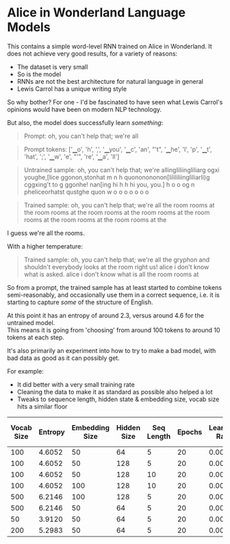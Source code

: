 # Alice in Wonderland Language Models

This contains a simple word-level RNN trained on Alice in Wonderland.
It does not achieve very good results, for a variety of reasons:
* The dataset is very small
* So is the model
* RNNs are not the best architecture for natural language in general
* Lewis Carrol has a unique writing style

So why bother?  For one - I'd be fascinated to have seen what Lewis Carrol's opinions would have been on modern NLP technology.

But also, the model does successfully learn _something_:

> Prompt: oh, you can't help that; we're all

> Prompt tokens: ['▁o', 'h', ',', '▁you', '▁c', 'an', "'t", '▁he', 'l', 'p', '▁t', 'hat', ';', '▁w', 'e', "'", 're', '▁a', 'll']

> Untrained sample:  oh, you can't help that; we're allingliliingliliarg ogxi youghe,[lice ggonon,stonhat m n h quononononon[lilililiingliliarli)g cggxing't to g ggonhe! nan[ing hi h h hi you, you.] h o o og n pheliceorhatst qustghe quon w o o o o o o o

> Trained sample:  oh, you can't help that; we're all the room rooms at the room rooms at the room rooms at the room rooms at the room rooms at the room rooms at the room rooms at the

I guess we're all the rooms.  

With a higher temperature:

> Trained sample:  oh, you can't help that; we're all the gryphon and shouldn't everybody looks at the room right us!   alice  i don't know what is asked.   alice  i don't know what is all the room rooms at

So from a prompt, the trained sample has at least started to combine tokens semi-reasonably, and occasionally use them in
a correct sequence, i.e. it is starting to capture _some_ of the structure of English.

At this point it has an entropy of around 2.3, versus around 4.6 for the untrained model.  
This means it is going from 'choosing' from around 100 tokens to around 10 tokens at each step.

It's also primarily an experiment into how to try to make a bad model, with bad data as good as it can possibly get.

For example:
* It did better with a very small training rate
* Cleaning the data to make it as standard as possible also helped a lot
* Tweaks to sequence length, hidden state & embedding size, vocab size hits a similar floor

| Vocab Size | Entropy  | Embedding Size | Hidden Size | Seq Length | Epochs | Learning Rate | Best Epoch | Best Val Loss | Comparable Perplexity Score |
|------------|----------|----------------|-------------|------------|--------|---------------|------------|---------------|-----------------------------|
| 100        | 4.6052   | 50             | 64          | 5          | 20     | 0.001         | 18         | 2.4741        | 0.12                        |
| 100        | 4.6052   | 50             | 128         | 5          | 20     | 0.001         | 10         | 2.3925        | 0.11                        |
| 100        | 4.6052   | 50             | 128         | 10         | 20     | 0.001         | 9          | 2.4248        | 0.11                        |
| 100        | 4.6052   | 100            | 128         | 10         | 20     | 0.001         | 8          | 2.3720        | 0.11                        |
| 500        | 6.2146   | 100            | 128         | 5          | 20     | 0.001         | 8          | 3.9356        | 0.10                        |
| 500        | 6.2146   | 50             | 64          | 5          | 20     | 0.001         | 16         | 4.0450        | 0.11                        |
| 50         | 3.9120   | 50             | 64          | 5          | 20     | 0.001         | 20         | 1.8218        | 0.12                        |
| 200        | 5.2983   | 50             | 64          | 5          | 20     | 0.001         | 18         | 3.1335        | 0.11                        |